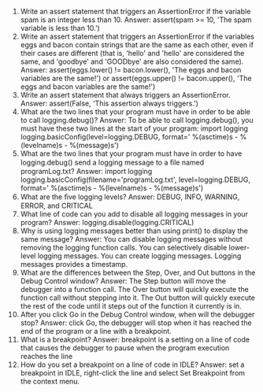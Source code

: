 1. Write an assert statement that triggers an AssertionError if the variable spam is an integer less than 10.
Answer: assert(spam >= 10, 'The spam variable is less than 10.')  
2. Write an assert statement that triggers an AssertionError if the variables eggs and bacon contain strings that are the same as each other, even if their cases are different (that is, 'hello' and 'hello' are considered the same, and 'goodbye' and 'GOODbye' are also considered the same).
Answer: assert(eggs.lower() != bacon.lower(), 'The eggs and bacon variables are the same!') or assert(eggs.upper() != bacon.upper(), 'The eggs and bacon variables are the same!')  
3. Write an assert statement that always triggers an AssertionError.
Answer: assert(False, 'This assertion always triggers.')  
4. What are the two lines that your program must have in order to be able to call logging.debug()?
Answer: To be able to call logging.debug(), you must have these two lines at the start of your program: 
import logging logging.basicConfig(level=logging.DEBUG, format=' %(asctime)s -  %(levelname)s -  %(message)s') 
5. What are the two lines that your program must have in order to have logging.debug() send a logging message to a ﬁle named programLog.txt?
Answer: 
import logging 
logging.basicConfig(filename='programLog.txt', level=logging.DEBUG, format=' %(asctime)s -  %(levelname)s -  %(message)s') 
6. What are the ﬁve logging levels?
Answer: DEBUG, INFO, WARNING, ERROR, and CRITICAL  
7. What line of code can you add to disable all logging messages in your program?
Answer: logging.disable(logging.CRITICAL) 
8. Why is using logging messages better than using print() to display the same message?
Answer: 
You can disable logging messages without removing the logging function calls. 
You can selectively disable lower-level logging messages. 
You can create logging messages. Logging messages provides a timestamp.  
9. What are the differences between the Step, Over, and Out buttons in the Debug Control window?
Answer: 
The Step button will move the debugger into a function call. 
The Over button will quickly execute the function call without stepping into it. 
The Out button will quickly execute the rest of the code until it steps out of the function it currently is in.
10. After you click Go in the Debug Control window, when will the debugger stop?
Answer:  click Go, the debugger will stop when it has reached the end of the program or a line with a breakpoint.  
11. What is a breakpoint? 
Answer: breakpoint is a setting on a line of code that causes the debugger to pause when the program execution reaches the line 
12. How do you set a breakpoint on a line of code in IDLE?
Answer: set a breakpoint in IDLE, right-click the line and select Set Breakpoint from the context menu. 


